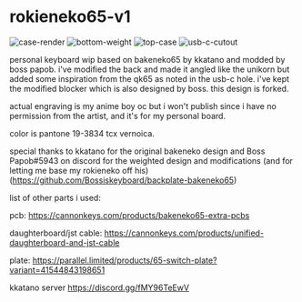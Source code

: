 # rokieneko65-v1
![case-render](https://media.discordapp.net/attachments/813992047861563433/1118388942786535494/case-render.png?width=767&height=431)
![bottom-weight](https://media.discordapp.net/attachments/813992047861563433/1118388942018981908/rokieneko-v1-bottom.png?width=767&height=431)
![top-case](https://media.discordapp.net/attachments/813992047861563433/1118388942383874078/rokieneko-front.png?width=767&height=431)
![usb-c-cutout](https://media.discordapp.net/attachments/813992047861563433/1118390118701613109/usb-c-cutout.png?width=767&height=431)

personal keyboard wip based on bakeneko65 by kkatano and modded by boss papob. i've modified the back and made it angled like the unikorn but added some inspiration from the qk65 as noted in the usb-c hole. i've kept the modified blocker which is also designed by boss. this design is forked.

actual engraving is my anime boy oc but i won't publish since i have no permission from the artist, and it's for my personal board.

color is pantone 19-3834 tcx vernoica.

special thanks to kkatano for the original bakeneko design and Boss Papob#5943 on discord for the weighted design and modifications (and for letting me base my rokieneko off his) (https://github.com/Bossiskeyboard/backplate-bakeneko65)


list of other parts i used:

pcb: https://cannonkeys.com/products/bakeneko65-extra-pcbs

daughterboard/jst cable: https://cannonkeys.com/products/unified-daughterboard-and-jst-cable

plate: https://parallel.limited/products/65-switch-plate?variant=41544843198651


kkatano server
https://discord.gg/fMY96TeEwV 
